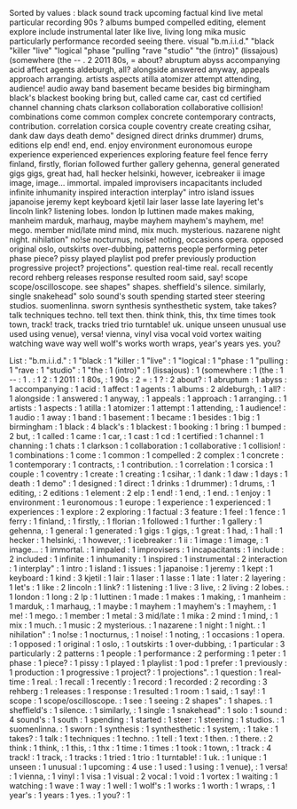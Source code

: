 Sorted by values :
black sound track upcoming factual kind live metal particular recording 90s ? albums bumped compelled editing, element explore include instrumental later like live, living long mika music particularly performance recorded seeing there. visual "b.m.i.i.d." "black "killer "live" "logical "phase "pulling "rave "studio" "the (intro)" (lissajous) (somewhere (the -- . 2 2011 80s, = about? abruptum abyss accompanying acid affect agents aldeburgh, all? alongside answered anyway, appeals approach arranging. artists aspects atilla atomizer attempt attending, audience! audio away band basement became besides big birmingham black's blackest booking bring but, called came car, cast cd certified channel channing chats clarkson collaboration collaborative collision! combinations come common complex concrete contemporary contracts, contribution. correlation corsica couple coventry create creating csihar, dank daw days death demo" designed direct drinks drummer) drums, editions elp end! end, end. enjoy environment euronomous europe experience experienced experiences exploring feature feel fence ferry finland, firstly, florian followed further gallery gehenna, general generated gigs gigs, great had, hall hecker helsinki, however, icebreaker ii image image, image... immortal. impaled improvisers incapacitants included infinite inhumanity inspired interaction interplay" intro island issues japanoise jeremy kept keyboard kjetil lair laser lasse late layering let's lincoln link? listening lobes. london lp luttinen made makes making, manheim marduk, marhaug, maybe mayhem mayhem's mayhem, me! mego. member mid/late mind mind, mix much. mysterious. nazarene night night. nihilation" no!se nocturnus, noise! noting, occasions opera. opposed original oslo, outskirts over-dubbing, patterns people performing peter phase piece? pissy played playlist pod prefer previously production progressive project? projections". question real-time real. recall recently record rehberg releases response resulted room said, say! scope scope/oscilloscope. see shapes" shapes. sheffield's silence. similarly, single snakehead" solo sound's south spending started steer steering studios. suomenlinna. sworn synthesis synthesthetic system, take takes? talk techniques techno. tell text then. think think, this, thx time times took town, track! track, tracks tried trio turntable! uk. unique unseen unusual use used using venue), versa! vienna, vinyl visa vocal void vortex waiting watching wave way well wolf's works worth wraps, year's years yes. you? 

List :
"b.m.i.i.d." : 1
"black : 1
"killer : 1
"live" : 1
"logical : 1
"phase : 1
"pulling : 1
"rave : 1
"studio" : 1
"the : 1
(intro)" : 1
(lissajous) : 1
(somewhere : 1
(the : 1
-- : 1
. : 1
2 : 1
2011 : 1
80s, : 1
90s : 2
= : 1
? : 2
about? : 1
abruptum : 1
abyss : 1
accompanying : 1
acid : 1
affect : 1
agents : 1
albums : 2
aldeburgh, : 1
all? : 1
alongside : 1
answered : 1
anyway, : 1
appeals : 1
approach : 1
arranging. : 1
artists : 1
aspects : 1
atilla : 1
atomizer : 1
attempt : 1
attending, : 1
audience! : 1
audio : 1
away : 1
band : 1
basement : 1
became : 1
besides : 1
big : 1
birmingham : 1
black : 4
black's : 1
blackest : 1
booking : 1
bring : 1
bumped : 2
but, : 1
called : 1
came : 1
car, : 1
cast : 1
cd : 1
certified : 1
channel : 1
channing : 1
chats : 1
clarkson : 1
collaboration : 1
collaborative : 1
collision! : 1
combinations : 1
come : 1
common : 1
compelled : 2
complex : 1
concrete : 1
contemporary : 1
contracts, : 1
contribution. : 1
correlation : 1
corsica : 1
couple : 1
coventry : 1
create : 1
creating : 1
csihar, : 1
dank : 1
daw : 1
days : 1
death : 1
demo" : 1
designed : 1
direct : 1
drinks : 1
drummer) : 1
drums, : 1
editing, : 2
editions : 1
element : 2
elp : 1
end! : 1
end, : 1
end. : 1
enjoy : 1
environment : 1
euronomous : 1
europe : 1
experience : 1
experienced : 1
experiences : 1
explore : 2
exploring : 1
factual : 3
feature : 1
feel : 1
fence : 1
ferry : 1
finland, : 1
firstly, : 1
florian : 1
followed : 1
further : 1
gallery : 1
gehenna, : 1
general : 1
generated : 1
gigs : 1
gigs, : 1
great : 1
had, : 1
hall : 1
hecker : 1
helsinki, : 1
however, : 1
icebreaker : 1
ii : 1
image : 1
image, : 1
image... : 1
immortal. : 1
impaled : 1
improvisers : 1
incapacitants : 1
include : 2
included : 1
infinite : 1
inhumanity : 1
inspired : 1
instrumental : 2
interaction : 1
interplay" : 1
intro : 1
island : 1
issues : 1
japanoise : 1
jeremy : 1
kept : 1
keyboard : 1
kind : 3
kjetil : 1
lair : 1
laser : 1
lasse : 1
late : 1
later : 2
layering : 1
let's : 1
like : 2
lincoln : 1
link? : 1
listening : 1
live : 3
live, : 2
living : 2
lobes. : 1
london : 1
long : 2
lp : 1
luttinen : 1
made : 1
makes : 1
making, : 1
manheim : 1
marduk, : 1
marhaug, : 1
maybe : 1
mayhem : 1
mayhem's : 1
mayhem, : 1
me! : 1
mego. : 1
member : 1
metal : 3
mid/late : 1
mika : 2
mind : 1
mind, : 1
mix : 1
much. : 1
music : 2
mysterious. : 1
nazarene : 1
night : 1
night. : 1
nihilation" : 1
no!se : 1
nocturnus, : 1
noise! : 1
noting, : 1
occasions : 1
opera. : 1
opposed : 1
original : 1
oslo, : 1
outskirts : 1
over-dubbing, : 1
particular : 3
particularly : 2
patterns : 1
people : 1
performance : 2
performing : 1
peter : 1
phase : 1
piece? : 1
pissy : 1
played : 1
playlist : 1
pod : 1
prefer : 1
previously : 1
production : 1
progressive : 1
project? : 1
projections". : 1
question : 1
real-time : 1
real. : 1
recall : 1
recently : 1
record : 1
recorded : 2
recording : 3
rehberg : 1
releases : 1
response : 1
resulted : 1
room : 1
said, : 1
say! : 1
scope : 1
scope/oscilloscope. : 1
see : 1
seeing : 2
shapes" : 1
shapes. : 1
sheffield's : 1
silence. : 1
similarly, : 1
single : 1
snakehead" : 1
solo : 1
sound : 4
sound's : 1
south : 1
spending : 1
started : 1
steer : 1
steering : 1
studios. : 1
suomenlinna. : 1
sworn : 1
synthesis : 1
synthesthetic : 1
system, : 1
take : 1
takes? : 1
talk : 1
techniques : 1
techno. : 1
tell : 1
text : 1
then. : 1
there. : 2
think : 1
think, : 1
this, : 1
thx : 1
time : 1
times : 1
took : 1
town, : 1
track : 4
track! : 1
track, : 1
tracks : 1
tried : 1
trio : 1
turntable! : 1
uk. : 1
unique : 1
unseen : 1
unusual : 1
upcoming : 4
use : 1
used : 1
using : 1
venue), : 1
versa! : 1
vienna, : 1
vinyl : 1
visa : 1
visual : 2
vocal : 1
void : 1
vortex : 1
waiting : 1
watching : 1
wave : 1
way : 1
well : 1
wolf's : 1
works : 1
worth : 1
wraps, : 1
year's : 1
years : 1
yes. : 1
you? : 1
